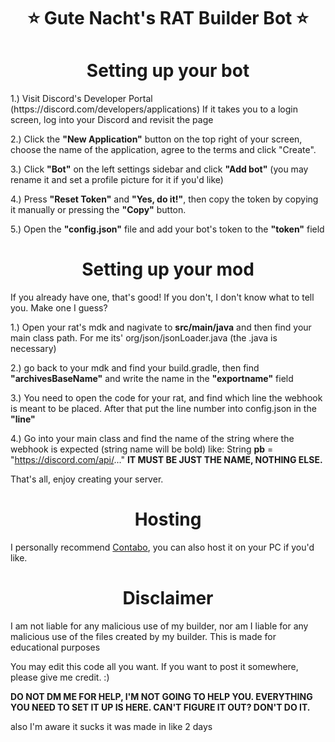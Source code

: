 <h1 align="center">⭐ Gute Nacht's RAT Builder Bot ⭐</h1>

<h1 align="center">Setting up your bot</h1>
1.) Visit Discord's Developer Portal (https://discord.com/developers/applications) If it takes you to a login screen, log into your Discord and revisit the page

2.) Click the **"New Application"** button on the top right of your screen, choose the name of the application, agree to the terms and click "Create".

3.) Click **"Bot"** on the left settings sidebar and click **"Add bot"** (you may rename it and set a profile picture for it if you'd like)

4.) Press **"Reset Token"** and **"Yes, do it!"**, then copy the token by copying it manually or pressing the **"Copy"** button.

5.) Open the **"config.json"** file and add your bot's token to the **"token"** field

<h1 align="center">Setting up your mod</h1>
If you already have one, that's good! If you don't, I don't know what to tell you. Make one I guess?

1.) Open your rat's mdk and nagivate to **src/main/java** and then find your main class path. For me its' org/json/jsonLoader.java (the .java is necessary)

2.) go back to your mdk and find your build.gradle, then find **"archivesBaseName"** and write the name in the **"exportname"** field
  
3.) You need to open the code for your rat, and find which line the webhook is meant to be placed. After that put the line number into config.json in the **"line"**

4.) Go into your main class and find the name of the string where the webhook is expected (string name will be bold) like: String **pb** = "https://discord.com/api/..." **IT MUST BE JUST THE NAME, NOTHING ELSE.**

That's all, enjoy creating your server. 

<h1 align="center">Hosting</h1>

I personally recommend [Contabo](https://contabo.com/), you can also host it on your PC if you'd like.

<h1 align="center">Disclaimer</h1>
I am not liable for any malicious use of my builder, nor am I liable for any malicious use of the files created by my builder. This is made for educational purposes

You may edit this code all you want. If you want to post it somewhere, please give me credit. :)

**DO NOT DM ME FOR HELP, I'M NOT GOING TO HELP YOU. EVERYTHING YOU NEED TO SET IT UP IS HERE. CAN'T FIGURE IT OUT? DON'T DO IT.**

also I'm aware it sucks it was made in like 2 days
